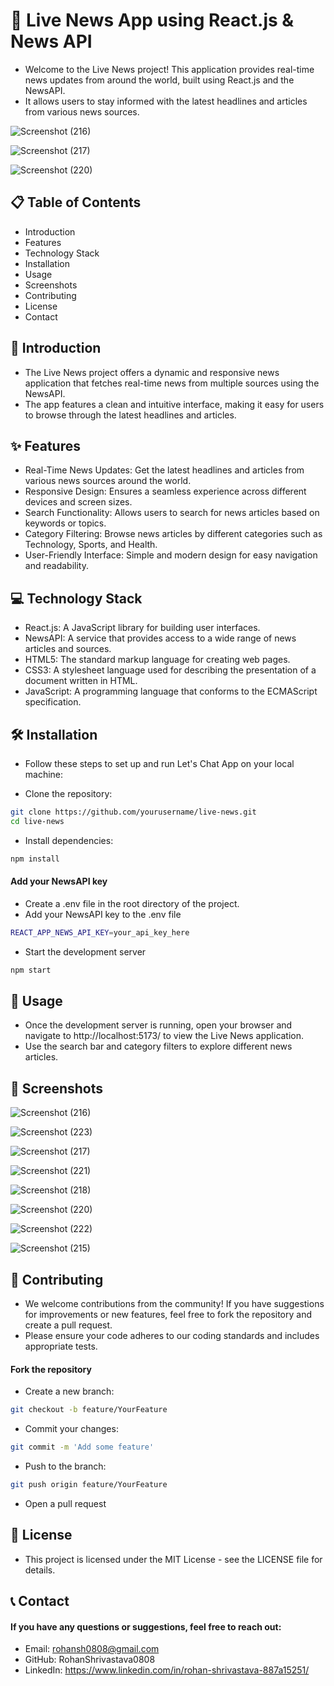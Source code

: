 # 🚀 Live News App using React.js & News API

- Welcome to the Live News project! This application provides real-time news updates from around the world, built using React.js and the NewsAPI.
- It allows users to stay informed with the latest headlines and articles from various news sources.

![Screenshot (216)](https://github.com/user-attachments/assets/ad215315-9e6c-43aa-8da8-976a5623cc71)

![Screenshot (217)](https://github.com/user-attachments/assets/aa2ff476-666e-4272-bff4-864c26b2e8a4)

![Screenshot (220)](https://github.com/user-attachments/assets/257eca64-2a5f-413d-a664-ef8a278cb79d)


## 📋 Table of Contents
- Introduction
- Features
- Technology Stack
- Installation
- Usage
- Screenshots
- Contributing
- License
- Contact

## 📘 Introduction
- The Live News project offers a dynamic and responsive news application that fetches real-time news from multiple sources using the NewsAPI.
- The app features a clean and intuitive interface, making it easy for users to browse through the latest headlines and articles.

## ✨ Features
- Real-Time News Updates: Get the latest headlines and articles from various news sources around the world.
- Responsive Design: Ensures a seamless experience across different devices and screen sizes.
- Search Functionality: Allows users to search for news articles based on keywords or topics.
- Category Filtering: Browse news articles by different categories such as Technology, Sports, and Health.
- User-Friendly Interface: Simple and modern design for easy navigation and readability.


## 💻 Technology Stack
- React.js: A JavaScript library for building user interfaces.
- NewsAPI: A service that provides access to a wide range of news articles and sources.
- HTML5: The standard markup language for creating web pages.
- CSS3: A stylesheet language used for describing the presentation of a document written in HTML.
- JavaScript: A programming language that conforms to the ECMAScript specification.

## 🛠 Installation
- Follow these steps to set up and run Let's Chat App on your local machine:

- Clone the repository:

```bash
git clone https://github.com/yourusername/live-news.git
cd live-news
```

- Install dependencies:

```bash
npm install
```

#### Add your NewsAPI key

- Create a .env file in the root directory of the project.
- Add your NewsAPI key to the .env file

```bash
REACT_APP_NEWS_API_KEY=your_api_key_here
```
- Start the development server

```bash
npm start
```

## 🚀 Usage
- Once the development server is running, open your browser and navigate to http://localhost:5173/ to view the Live News application.
- Use the search bar and category filters to explore different news articles.

## 📸 Screenshots

![Screenshot (216)](https://github.com/user-attachments/assets/ad215315-9e6c-43aa-8da8-976a5623cc71)

![Screenshot (223)](https://github.com/user-attachments/assets/c0dc4dbb-8005-44ac-987b-0d12e1deef23)

![Screenshot (217)](https://github.com/user-attachments/assets/aa2ff476-666e-4272-bff4-864c26b2e8a4)

![Screenshot (221)](https://github.com/user-attachments/assets/083b4d69-3831-4cab-aeac-072401876a0f)

![Screenshot (218)](https://github.com/user-attachments/assets/c3a6ef42-acd6-4fbc-9f29-894dceebb162)

![Screenshot (220)](https://github.com/user-attachments/assets/257eca64-2a5f-413d-a664-ef8a278cb79d)

![Screenshot (222)](https://github.com/user-attachments/assets/a0fa6701-ad5c-469c-94f2-939af19b4d93)

![Screenshot (215)](https://github.com/user-attachments/assets/23ac32bc-337c-4fe6-832a-cbbf45cc7f07)


## 🤝 Contributing
- We welcome contributions from the community! If you have suggestions for improvements or new features, feel free to fork the repository and create a pull request.
- Please ensure your code adheres to our coding standards and includes appropriate tests.

#### Fork the repository
- Create a new branch:

```bash
git checkout -b feature/YourFeature
```

- Commit your changes:

```bash
git commit -m 'Add some feature'
```

- Push to the branch:

```bash
git push origin feature/YourFeature
```
- Open a pull request


## 📄 License
- This project is licensed under the MIT License - see the LICENSE file for details.

## 📞 Contact
#### If you have any questions or suggestions, feel free to reach out:

- Email: rohansh0808@gmail.com
- GitHub: RohanShrivastava0808
- LinkedIn: https://www.linkedin.com/in/rohan-shrivastava-887a15251/
